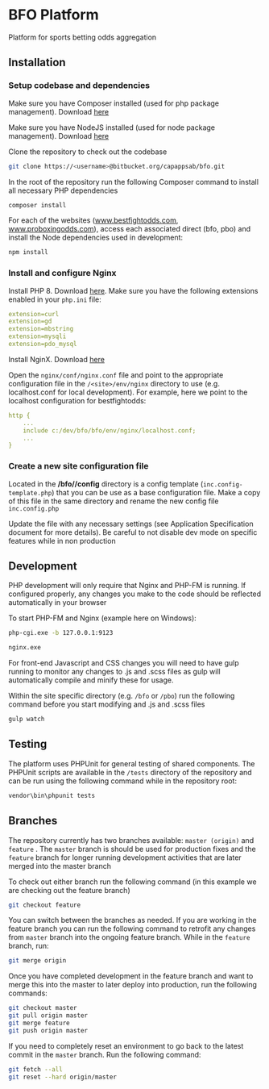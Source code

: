 # BFO Platform

Platform for sports betting odds aggregation

## Installation

### Setup codebase and dependencies

Make sure you have Composer installed (used for php package management). Download [here](https://getcomposer.org/download/)

Make sure you have NodeJS installed (used for node package management). Download [here](https://nodejs.org/en/download/)

Clone the repository to check out the codebase

```bash
git clone https://<username>@bitbucket.org/capappsab/bfo.git
```

In the root of the repository run the following Composer command to install all necessary PHP dependencies

```bash
composer install
```

For each of the websites (www.bestfightodds.com, www.proboxingodds.com), access each associated direct (bfo, pbo) and install the Node dependencies used in development:

```bash
npm install
```

### Install and configure Nginx

Install PHP 8. Download [here](https://windows.php.net/download#php-8.0). Make sure you have the following extensions enabled in your `php.ini` file:

```yaml
extension=curl
extension=gd
extension=mbstring
extension=mysqli
extension=pdo_mysql
```

Install NginX. Download [here](http://nginx.org/en/download.html)

Open the `nginx/conf/nginx.conf` file and point to the appropriate configuration file in the `/<site>/env/nginx` directory to use (e.g. localhost.conf for local development). For example, here we point to the localhost configuration for bestfightodds:

```yaml
http {
    ...
    include c:/dev/bfo/bfo/env/nginx/localhost.conf;
    ...
}
```

### Create a new site configuration file

Located in the **/bfo/<site>/config** directory is a config template (`inc.config-template.php`) that you can be use as a base configuration file. Make a copy of this file in the same directory and rename the new config file `inc.config.php`

Update the file with any necessary settings (see Application Specification document for more details). Be careful to not disable dev mode on specific features while in non production

## Development

PHP development will only require that Nginx and PHP-FM is running. If configured properly, any changes you make to the code should be reflected automatically in your browser

To start PHP-FM and Nginx (example here on Windows):

```bash
php-cgi.exe -b 127.0.0.1:9123
```
```bash
nginx.exe
```

For front-end Javascript and CSS changes you will need to have gulp running to monitor any changes to .js and .scss files as gulp will automatically compile and minify these for usage.

Within the site specific directory (e.g. `/bfo` or `/pbo`) run the following command before you start modifying and .js and .scss files

```bash
gulp watch
```

## Testing 

The platform uses PHPUnit for general testing of shared components. The PHPUnit scripts are available in the `/tests` directory of the repository and can be run using the following command while in the repository root:

```bash
vendor\bin\phpunit tests
```

## Branches

The repository currently has two branches available: `master (origin)` and `feature` . The `master` branch is should be used for production fixes and the `feature` branch for longer running development activities that are later merged into the master branch

To check out either branch run the following command (in this example we are checking out the feature branch)

```bash
git checkout feature
```

You can switch between the branches as needed. If you are working in the feature branch you can run the following command to retrofit any changes from `master` branch into the ongoing feature branch. While in the `feature` branch, run:

```bash
git merge origin
```

Once you have completed development in the feature branch and want to merge this into the master to later deploy into production, run the following commands:

```bash
git checkout master
git pull origin master
git merge feature
git push origin master
```

If you need to completely reset an environment to go back to the latest commit in the `master` branch. Run the following command:

```bash
git fetch --all
git reset --hard origin/master
```
